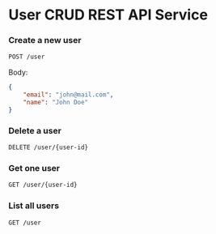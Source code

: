 # User CRUD REST API Service
### Create a new user

```sh
POST /user

```
Body:
```json
{
    "email": "john@mail.com",
    "name": "John Doe"
}
```
### Delete a user
```sh
DELETE /user/{user-id}
```

### Get one user
```sh
GET /user/{user-id}
```

### List all users

```sh
GET /user
```
